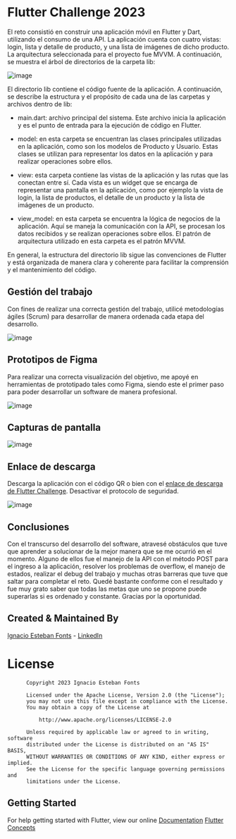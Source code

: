 # Flutter Challenge 2023

El reto consistió en construir una aplicación móvil en Flutter y Dart, utilizando el consumo de una API. La aplicación cuenta con cuatro vistas: login, lista y detalle de producto, y una lista de imágenes de dicho producto. La arquitectura seleccionada para el proyecto fue MVVM. A continuación, se muestra el árbol de directorios de la carpeta lib:


![image](https://user-images.githubusercontent.com/93054257/233867517-72bc030f-5a79-4e11-be15-09eeb4065868.png)


El directorio lib contiene el código fuente de la aplicación. A continuación, se describe la estructura y el propósito de cada una de las carpetas y archivos dentro de lib:

- main.dart: archivo principal del sistema. Este archivo inicia la aplicación y es el punto de entrada para la ejecución de código en Flutter.

- model: en esta carpeta se encuentran las clases principales utilizadas en la aplicación, como son los modelos de Producto y Usuario. Estas clases se utilizan para representar los datos en la aplicación y para realizar operaciones sobre ellos.

- view: esta carpeta contiene las vistas de la aplicación y las rutas que las conectan entre sí. Cada vista es un widget que se encarga de representar una pantalla en la aplicación, como por ejemplo la vista de login, la lista de productos, el detalle de un producto y la lista de imágenes de un producto.

- view_model: en esta carpeta se encuentra la lógica de negocios de la aplicación. Aquí se maneja la comunicación con la API, se procesan los datos recibidos y se realizan operaciones sobre ellos. El patrón de arquitectura utilizado en esta carpeta es el patrón MVVM.

En general, la estructura del directorio lib sigue las convenciones de Flutter y está organizada de manera clara y coherente para facilitar la comprensión y el mantenimiento del código.

## Gestión del trabajo

Con fines de realizar una correcta gestión del trabajo, utilicé metodologías ágiles (Scrum) para desarrollar de manera ordenada cada etapa del desarrollo.

![image](https://user-images.githubusercontent.com/93054257/233867849-101571d7-6a96-4223-b492-d77d2f91cc49.png)

## Prototipos de Figma

Para realizar una correcta visualización del objetivo, me apoyé en herramientas de prototipado tales como Figma, siendo este el primer paso para poder desarrollar un software de manera profesional.

![image](https://user-images.githubusercontent.com/93054257/233867996-f3d58a1e-d4c0-4947-abd7-b4ce6f226e78.png)

## Capturas de pantalla

![image](https://user-images.githubusercontent.com/93054257/233863675-d4ce2fc3-aa66-4877-8bde-45c7ada4732e.png)

## Enlace de descarga

Descarga la aplicación con el código QR o bien con el [enlace de descarga de Flutter Challenge](https://drive.google.com/file/d/1liU_c4G2-C3HbK7eNC6rdof1ip3N730b/view?usp=share_link). Desactivar el protocolo de seguridad.

![image](https://user-images.githubusercontent.com/93054257/233866905-7214fab9-a49c-43d1-a919-aad4372e3927.png)

## Conclusiones

Con el transcurso del desarrollo del software, atravesé obstáculos que tuve que aprender a solucionar de la mejor manera que se me ocurrió en el momento. Alguno de ellos fue el manejo de la API con el método POST para el ingreso a la aplicación, resolver los problemas de overflow, el manejo de estados, realizar el debug del trabajo y muchas otras barreras que tuve que saltar para completar el reto. Quedé bastante conforme con el resultado y fue muy grato saber que todas las metas que uno se propone puede superarlas si es ordenado y constante. Gracias por la oportunidad.

## Created & Maintained By

[Ignacio Esteban Fonts](https://github.com/fontsignacio) - [LinkedIn](https://www.linkedin.com/in/ignacio-esteban-fonts-731588165/)

# License

          Copyright 2023 Ignacio Esteban Fonts

          Licensed under the Apache License, Version 2.0 (the "License");
          you may not use this file except in compliance with the License.
          You may obtain a copy of the License at

              http://www.apache.org/licenses/LICENSE-2.0

          Unless required by applicable law or agreed to in writing, software
          distributed under the License is distributed on an "AS IS" BASIS,
          WITHOUT WARRANTIES OR CONDITIONS OF ANY KIND, either express or implied.
          See the License for the specific language governing permissions and
          limitations under the License.
      
      
 ## Getting Started

For help getting started with Flutter, view our online
[Documentation](https://flutter.io/)      [Flutter Concepts](https://github.com/fontsignacio/Flutter)
